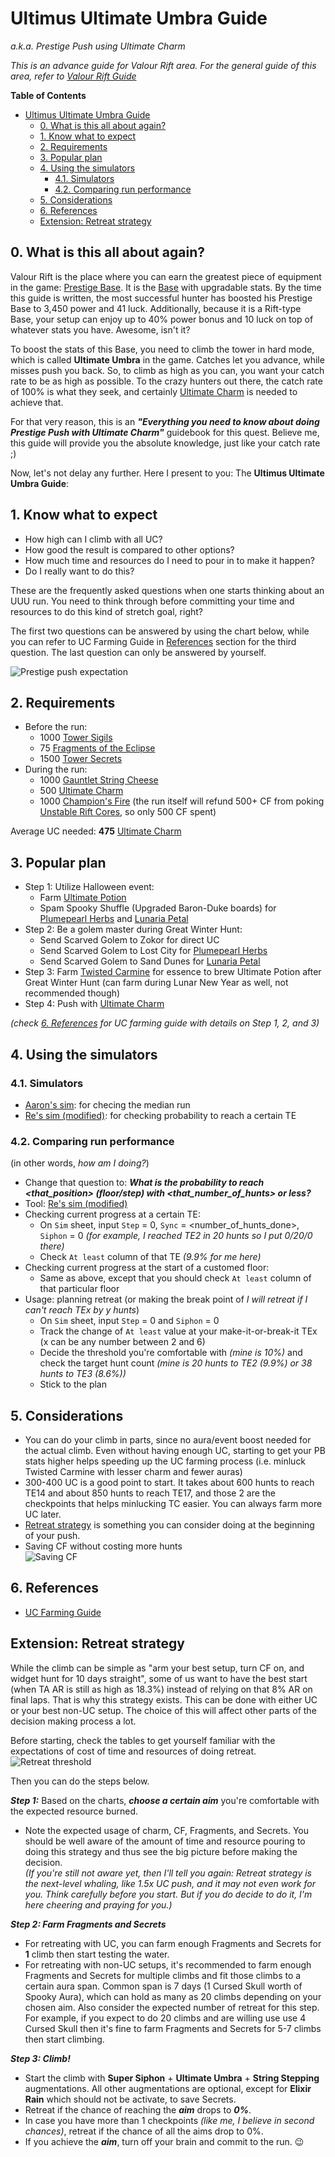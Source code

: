 # Ultimus Ultimate Umbra Guide
*a.k.a. Prestige Push using Ultimate Charm*

*This is an advance guide for Valour Rift area. For the general guide of this area, refer to [Valour Rift Guide](valour_rift.md)*

**Table of Contents**
- [Ultimus Ultimate Umbra Guide](#ultimus-ultimate-umbra-guide)
  - [0. What is this all about again?](#0-what-is-this-all-about-again)
  - [1. Know what to expect](#1-know-what-to-expect)
  - [2. Requirements](#2-requirements)
  - [3. Popular plan](#3-popular-plan)
  - [4. Using the simulators](#4-using-the-simulators)
    - [4.1. Simulators](#41-simulators)
    - [4.2. Comparing run performance](#42-comparing-run-performance)
  - [5. Considerations](#5-considerations)
  - [6. References](#6-references)
  - [Extension: Retreat strategy](#extension-retreat-strategy)

## 0. What is this all about again?
Valour Rift is the place where you can earn the greatest piece of equipment in the game: [Prestige Base](https://www.mousehuntgame.com/item.php?item_type=valour_rift_prestige_base). It is the [Base](https://www.mousehuntgame.com/inventory.php?tab=traps&sub_tab=base) with upgradable stats. By the time this guide is written, the most successful hunter has boosted his Prestige Base to 3,450 power and 41 luck. Additionally, because it is a Rift-type Base, your setup can enjoy up to 40% power bonus and 10 luck on top of whatever stats you have. Awesome, isn't it?

To boost the stats of this Base, you need to climb the tower in hard mode, which is called **Ultimate Umbra** in the game. Catches let you advance, while misses push you back. So, to climb as high as you can, you want your catch rate to be as high as possible. To the crazy hunters out there, the catch rate of 100% is what they seek, and certainly [Ultimate Charm](https://www.mousehuntgame.com/item.php?item_type=ultimate_trinket) is needed to achieve that.

For that very reason, this is an ***"Everything you need to know about doing Prestige Push with Ultimate Charm"*** guidebook for this quest. Believe me, this guide will provide you the absolute knowledge, just like your catch rate ;)

Now, let's not delay any further. Here I present to you: The **Ultimus Ultimate Umbra Guide**:

## 1. Know what to expect
- How high can I climb with all UC?
- How good the result is compared to other options?
- How much time and resources do I need to pour in to make it happen?
- Do I really want to do this?

These are the frequently asked questions when one starts thinking about an UUU run. You need to think through before committing your time and resources to do this kind of stretch goal, right?

The first two questions can be answered by using the chart below, while you can refer to UC Farming Guide in [References](#6-references) section for the third question. The last question can only be answered by yourself.

![Prestige push expectation](https://cdn.discordapp.com/attachments/869153158335713300/1032513218159067216/MH_VRift_Push_viz_final.png)

## 2. Requirements
- Before the run:
    - 1000 [Tower Sigils](https://www.mousehuntgame.com/item.php?item_type=rift_gaunt_upgrade_a_stat_item)
    - 75 [Fragments of the Eclipse](https://www.mousehuntgame.com/item.php?item_type=shade_eclipse_resource_stat_item)
    - 1500 [Tower Secrets](https://www.mousehuntgame.com/item.php?item_type=rift_gaunt_upgrade_b_stat_item)
- During the run:
    - 1000 [Gauntlet String Cheese](https://www.mousehuntgame.com/item.php?item_type=gauntlet_string_cheese)
    - 500 [Ultimate Charm](https://www.mousehuntgame.com/item.php?item_type=ultimate_trinket)
    - 1000 [Champion's Fire](https://www.mousehuntgame.com/item.php?item_type=rift_gauntlet_fuel_stat_item) (the run itself will refund 500+ CF from poking [Unstable Rift Cores](https://www.mousehuntgame.com/item.php?item_type=unstable_core_convertible), so only 500 CF spent)

Average UC needed: **475** [Ultimate Charm](https://www.mousehuntgame.com/item.php?item_type=ultimate_trinket)

## 3. Popular plan
- Step 1: Utilize Halloween event:
  - Farm [Ultimate Potion](https://www.mousehuntgame.com/item.php?item_type=ultimate_potion)
  - Spam Spooky Shuffle (Upgraded Baron-Duke boards) for [Plumepearl Herbs](https://www.mousehuntgame.com/item.php?item_type=plumepearl_herbs_crafting_item) and [Lunaria Petal](https://www.mousehuntgame.com/item.php?item_type=lunaria_petal_crafting_item)
- Step 2: Be a golem master during Great Winter Hunt:
  - Send Scarved Golem to Zokor for direct UC
  - Send Scarved Golem to Lost City for [Plumepearl Herbs](https://www.mousehuntgame.com/item.php?item_type=plumepearl_herbs_crafting_item)
  - Send Scarved Golem to Sand Dunes for [Lunaria Petal](https://www.mousehuntgame.com/item.php?item_type=lunaria_petal_crafting_item)
- Step 3: Farm [Twisted Carmine](https://www.mousehuntgame.com/adversaries.php?mouse=twisted_carmine) for essence to brew Ultimate Potion after Great Winter Hunt (can farm during Lunar New Year as well, not recommended though)
- Step 4: Push with [Ultimate Charm](https://www.mousehuntgame.com/item.php?item_type=ultimate_trinket)

*(check [6. References](#6-references) for UC farming guide with details on Step 1, 2, and 3)*

## 4. Using the simulators
### 4.1. Simulators
- [Aaron's sim](https://tinyurl.com/VRift): for checing the median run
- [Re's sim (modified)](https://bit.ly/MH_Re_Vrift_sim_mod): for checking probability to reach a certain TE
### 4.2. Comparing run performance
(in other words, *how am I doing?*)
- Change that question to: ***What is the probability to reach <that_position> (floor/step) with <that_number_of_hunts> or less?***
- Tool: [Re's sim (modified)](https://bit.ly/MH_Re_Vrift_sim_mod)
- Checking current progress at a certain TE:
    - On `Sim` sheet, input `Step` = 0, `Sync` = <number_of_hunts_done>, `Siphon` = 0 *(for example, I reached TE2 in 20 hunts so I put 0/20/0 there)*
    - Check `At least` column of that TE *(9.9% for me here)*
- Checking current progress at the start of a customed floor:
    - Same as above, except that you should check `At least` column of that particular floor
- Usage: planning retreat (or making the break point of *I will retreat if I can't reach TEx by y hunts*)
    - On `Sim` sheet, input `Step` = 0 and `Siphon` = 0
    - Track the change of `At least` value at your make-it-or-break-it TEx (x can be any number between 2 and 6)
    - Decide the threshold you're comfortable with *(mine is 10%)* and check the target hunt count *(mine is 20 hunts to TE2 (9.9%) or 38 hunts to TE3 (8.6%))*
    - Stick to the plan

## 5. Considerations
- You can do your climb in parts, since no aura/event boost needed for the actual climb. Even without having enough UC, starting to get your PB stats higher helps speeding up the UC farming process (i.e. minluck Twisted Carmine with lesser charm and fewer auras)
- 300-400 UC is a good point to start. It takes about 600 hunts to reach TE14 and about 850 hunts to reach TE17, and those 2 are the checkpoints that helps minlucking TC easier. You can always farm more UC later.
- [Retreat strategy](#extension-retreat-strategy) is something you can consider doing at the beginning of your push.
- Saving CF without costing more hunts\
![Saving CF](https://cdn.discordapp.com/attachments/930851824234274816/1035864389665968168/unknown.png)

## 6. References
- [UC Farming Guide](uc_farming.md)

## Extension: Retreat strategy

While the climb can be simple as "arm your best setup, turn CF on, and widget hunt for 10 days straight", some of us want to have the best start (when TA AR is still as high as 18.3%) instead of relying on that 8% AR on final laps. That is why this strategy exists.
This can be done with either UC or your best non-UC setup. The choice of this will affect other parts of the decision making process a lot.

Before starting, check the tables to get yourself familiar with the expectations of cost of time and resources of doing retreat.\
![Retreat threshold](https://cdn.discordapp.com/attachments/869153158335713300/1037538395133575188/unknown.png)

Then you can do the steps below.

***Step 1:*** Based on the charts, ***choose a certain aim*** you're comfortable with the expected resource burned.
- Note the expected usage of charm, CF, Fragments, and Secrets. You should be well aware of the amount of time and resource pouring to doing this strategy and thus see the big picture before making the decision.\
*(If you're still not aware yet, then I'll tell you again: Retreat strategy is the next-level whaling, like 1.5x UC push, and it may not even work for you. Think carefully before you start. But if you do decide to do it, I'm here cheering and praying for you.)*

***Step 2: Farm Fragments and Secrets***
- For retreating with UC, you can farm enough Fragments and Secrets for **1** climb then start testing the water.
- For retreating with non-UC setups, it's recommended to farm enough Fragments and Secrets for multiple climbs and fit those climbs to a certain aura span. Common span is 7 days (1 Cursed Skull worth of Spooky Aura), which can hold as many as 20 climbs depending on your chosen aim. Also consider the expected number of retreat for this step. For example, if you expect to do 20 climbs and are willing use use 4 Cursed Skull then it's fine to farm Fragments and Secrets for 5-7 climbs then start climbing.

***Step 3: Climb!***
- Start the climb with **Super Siphon** + **Ultimate Umbra** + **String Stepping** augmentations. All other augmentations are optional, except for **Elixir Rain** which should not be activate, to save Secrets.
- Retreat if the chance of reaching the ***aim*** drops to ***0%***.
- In case you have more than 1 checkpoints *(like me, I believe in second chances)*, retreat if the chance of all the aims drop to 0%.
- If you achieve the ***aim***, turn off your brain and commit to the run. 😉